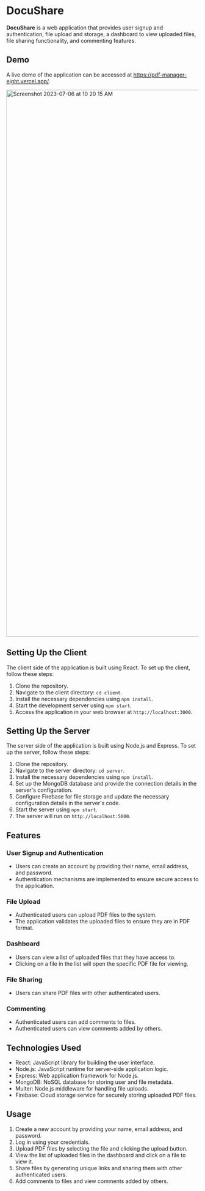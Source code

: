 
# DocuShare



**DocuShare** is a web application that provides user signup and authentication, file upload and storage, a dashboard to view uploaded files, file sharing functionality, and commenting features.
## Demo

A live demo of the application can be accessed at https://pdf-manager-eight.vercel.app/.

<img width="1429" alt="Screenshot 2023-07-06 at 10 20 15 AM" src="https://github.com/Nicky-09/pdf_manager/assets/52557829/8d213dbb-38a4-4396-a10c-bcd39400efb4">


## Setting Up the Client

The client side of the application is built using React. To set up the client, follow these steps:

1. Clone the repository.
2. Navigate to the client directory: `cd client`.
3. Install the necessary dependencies using `npm install`.
4. Start the development server using `npm start`.
5. Access the application in your web browser at `http://localhost:3000`.

## Setting Up the Server

The server side of the application is built using Node.js and Express. To set up the server, follow these steps:

1. Clone the repository.
2. Navigate to the server directory: `cd server`.
3. Install the necessary dependencies using `npm install`.
4. Set up the MongoDB database and provide the connection details in the server's configuration.
5. Configure Firebase for file storage and update the necessary configuration details in the server's code.
6. Start the server using `npm start`.
7. The server will run on `http://localhost:5000`.


## Features

### User Signup and Authentication

- Users can create an account by providing their name, email address, and password.
- Authentication mechanisms are implemented to ensure secure access to the application.

### File Upload

- Authenticated users can upload PDF files to the system.
- The application validates the uploaded files to ensure they are in PDF format.

### Dashboard

- Users can view a list of uploaded files that they have access to.
- Clicking on a file in the list will open the specific PDF file for viewing.

### File Sharing

- Users can share PDF files with other authenticated users.

### Commenting

- Authenticated users can add comments to files.
- Authenticated users can view comments added by others.

## Technologies Used

- React: JavaScript library for building the user interface.
- Node.js: JavaScript runtime for server-side application logic.
- Express: Web application framework for Node.js.
- MongoDB: NoSQL database for storing user and file metadata.
- Multer: Node.js middleware for handling file uploads.
- Firebase: Cloud storage service for securely storing uploaded PDF files.

## Usage

1. Create a new account by providing your name, email address, and password.
2. Log in using your credentials.
3. Upload PDF files by selecting the file and clicking the upload button.
4. View the list of uploaded files in the dashboard and click on a file to view it.
5. Share files by generating unique links and sharing them with other authenticated users.
6. Add comments to files and view comments added by others.
